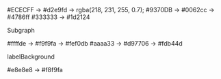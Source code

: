 #ECECFF -> #d2e9fd -> rgba(218, 231, 255, 0.7);
#9370DB -> #0062cc -> #4786ff
#333333 -> #1d2124

Subgraph

#ffffde -> #f9f9fa -> #fef0db
#aaaa33 -> #d97706 -> #fdb44d

labelBackground

#e8e8e8 -> #f8f9fa